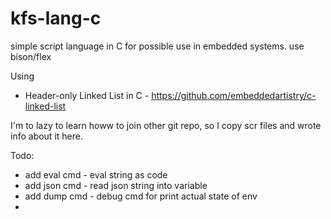 # kfs-lang-c
simple script language in C for possible use in embedded systems. use bison/flex


Using
 - Header-only Linked List in C - https://github.com/embeddedartistry/c-linked-list

I'm to lazy to learn howw to join other git repo, so I copy scr files and wrote info about it here.


Todo:
 - add eval cmd - eval string as code
 - add json cmd - read json string into variable
 - add dump cmd - debug cmd for print actual state of env
 - 